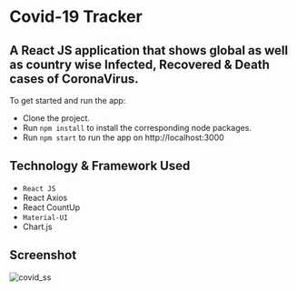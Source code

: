 #                                 Covid-19 Tracker
##  A React JS application that shows global as well as country wise Infected, Recovered & Death cases of CoronaVirus.

To get started and run the app:
- Clone the project.
- Run `npm install` to install the corresponding node packages.
- Run `npm start` to run the app on http://localhost:3000

## Technology & Framework Used
- `React JS`
- React Axios
- React CountUp
- `Material-UI`
- Chart.js 

## Screenshot

![covid_ss](https://user-images.githubusercontent.com/82182042/114343769-3c02d280-9b7c-11eb-8961-606fe77cb217.PNG)








